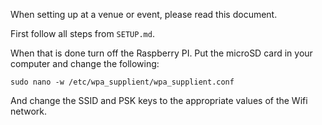 When setting up at a venue or event, please read this document.

First follow all steps from `SETUP.md`.

When that is done turn off the Raspberry PI.
Put the microSD card in your computer and change the following:

`sudo nano -w /etc/wpa_supplient/wpa_supplient.conf`

And change the SSID and PSK keys to the appropriate values of the Wifi network.

